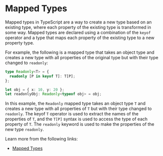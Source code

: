 # Mapped Types

Mapped types in TypeScript are a way to create a new type based on an existing type, where each property of the existing type is transformed in some way. Mapped types are declared using a combination of the `keyof` operator and a type that maps each property of the existing type to a new property type.

For example, the following is a mapped type that takes an object type and creates a new type with all properties of the original type but with their type changed to `readonly`:

```typescript
type Readonly<T> = {
  readonly [P in keyof T]: T[P];
};

let obj = { x: 10, y: 20 };
let readonlyObj: Readonly<typeof obj> = obj;
```

In this example, the `Readonly` mapped type takes an object type `T` and creates a new type with all properties of `T` but with their type changed to `readonly`. The keyof `T` operator is used to extract the names of the properties of `T`, and the `T[P]` syntax is used to access the type of each property of `T`. The `readonly` keyword is used to make the properties of the new type `readonly`.

Learn more from the following links:

- [Mapped Types](https://www.typescriptlang.org/docs/handbook/2/mapped-types.html#handbook-content)
